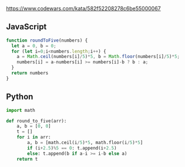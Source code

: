 https://www.codewars.com/kata/582f52208278c6be55000067

## JavaScript
```js
function roundToFive(numbers) {
  let a = 0, b = 0;
  for (let i=0;i<numbers.length;i++) {
    a = Math.ceil(numbers[i]/5)*5, b = Math.floor(numbers[i]/5)*5;
    numbers[i] = a-numbers[i] >= numbers[i]-b ? b : a;
  }
  return numbers
}
```

## Python
```python
import math

def round_to_five(arr):
    a, b = [0, 0]
    t = []
    for i in arr:
        a, b = [math.ceil(i/5)*5, math.floor(i/5)*5]
        if (i+2.5)%5 == 0: t.append(i+2.5)
        else: t.append(b if a-i >= i-b else a)
    return t
```